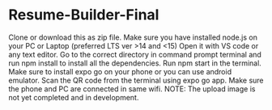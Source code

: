 # Resume-Builder-Final
Clone or download this as zip file.
Make sure you have installed node.js on your PC or Laptop (preferred LTS ver >14 and <15)
Open it with VS code or any text editor.
Go to the correct directory in command prompt terminal and run npm install to install all the dependencies.
Run npm start in the terminal.
Make sure to install expo go on your phone or you can use android emulator.
Scan the QR code from the terminal using expo go app.
Make sure the phone and PC are connected in same wifi.
NOTE: The upload image is not yet completed and in development.
